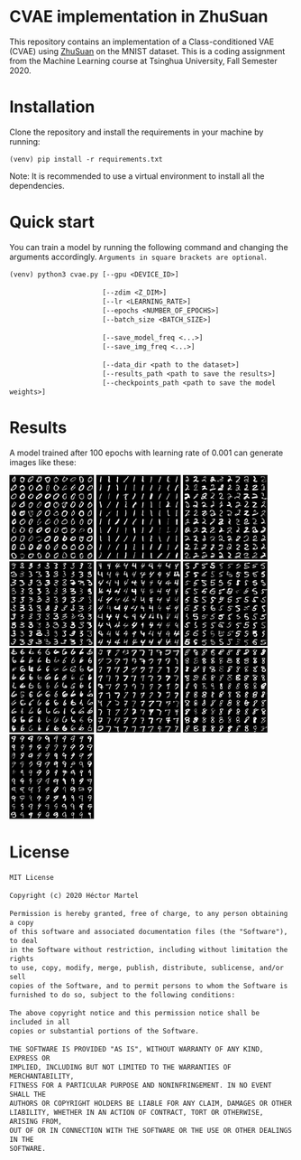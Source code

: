 # CVAE implementation in ZhuSuan
This repository contains an implementation of a Class-conditioned VAE (CVAE) using [ZhuSuan](https://github.com/thu-ml/zhusuan) on the MNIST dataset.
This is a coding assignment from the Machine Learning course at Tsinghua University, Fall Semester 2020.  

# Installation
Clone the repository and install the requirements in your machine by running:
```
(venv) pip install -r requirements.txt
```
Note: It is recommended to use a virtual environment to install all the dependencies.

# Quick start
You can train a model by running the following command and changing the arguments accordingly. `Arguments in square brackets are optional`.
```
(venv) python3 cvae.py [--gpu <DEVICE_ID>]

                       [--zdim <Z_DIM>]
                       [--lr <LEARNING_RATE>] 
                       [--epochs <NUMBER_OF_EPOCHS>]
                       [--batch_size <BATCH_SIZE>]

                       [--save_model_freq <...>]
                       [--save_img_freq <...>]

                       [--data_dir <path to the dataset>]
                       [--results_path <path to save the results>]
                       [--checkpoints_path <path to save the model weights>]
```

# Results
A model trained after 100 epochs with learning rate of 0.001 can generate images like these:

<img src="results/100/0.png" width="150" height="150"> 
<img src="results/100/1.png" width="150" height="150"> 
<img src="results/100/2.png" width="150" height="150"> 
<img src="results/100/3.png" width="150" height="150"> 
<img src="results/100/4.png" width="150" height="150"> 
<img src="results/100/5.png" width="150" height="150"> 
<img src="results/100/6.png" width="150" height="150"> 
<img src="results/100/7.png" width="150" height="150"> 
<img src="results/100/8.png" width="150" height="150"> 
<img src="results/100/9.png" width="150" height="150"> 

# License
```
MIT License

Copyright (c) 2020 Héctor Martel

Permission is hereby granted, free of charge, to any person obtaining a copy
of this software and associated documentation files (the "Software"), to deal
in the Software without restriction, including without limitation the rights
to use, copy, modify, merge, publish, distribute, sublicense, and/or sell
copies of the Software, and to permit persons to whom the Software is
furnished to do so, subject to the following conditions:

The above copyright notice and this permission notice shall be included in all
copies or substantial portions of the Software.

THE SOFTWARE IS PROVIDED "AS IS", WITHOUT WARRANTY OF ANY KIND, EXPRESS OR
IMPLIED, INCLUDING BUT NOT LIMITED TO THE WARRANTIES OF MERCHANTABILITY,
FITNESS FOR A PARTICULAR PURPOSE AND NONINFRINGEMENT. IN NO EVENT SHALL THE
AUTHORS OR COPYRIGHT HOLDERS BE LIABLE FOR ANY CLAIM, DAMAGES OR OTHER
LIABILITY, WHETHER IN AN ACTION OF CONTRACT, TORT OR OTHERWISE, ARISING FROM,
OUT OF OR IN CONNECTION WITH THE SOFTWARE OR THE USE OR OTHER DEALINGS IN THE
SOFTWARE.
```
